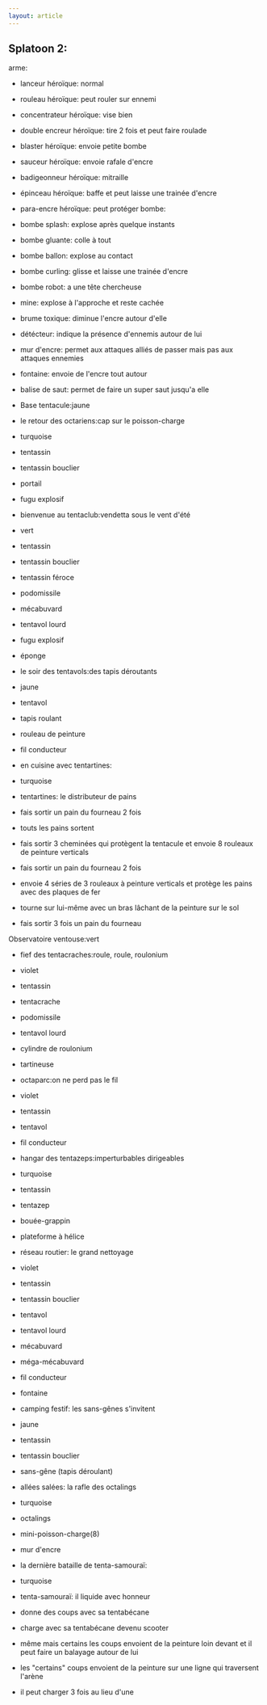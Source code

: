 ```yaml
---
layout: article
---
```



## Splatoon 2:

arme:
- lanceur héroïque: normal
- rouleau héroïque: peut rouler sur ennemi
- concentrateur héroïque: vise bien
- double encreur héroïque: tire 2 fois et peut faire roulade
- blaster héroïque: envoie petite bombe
- sauceur héroïque: envoie rafale d'encre
- badigeonneur héroïque: mitraille
- épinceau héroïque: baffe et peut laisse une trainée d'encre
- para-encre héroïque: peut protéger
bombe:
- bombe splash: explose après quelque instants
- bombe gluante: colle à tout
- bombe ballon: explose au contact
- bombe curling: glisse et laisse une trainée d'encre
- bombe robot: a une tête chercheuse
- mine: explose à l'approche et reste cachée
- brume toxique: diminue l'encre autour d'elle
- détécteur: indique la présence d'ennemis autour de lui
- mur d'encre: permet aux attaques alliés de passer mais pas aux attaques ennemies
- fontaine: envoie de l'encre tout autour
- balise de saut: permet de faire un super saut jusqu'a elle




- Base tentacule:jaune

- le retour des octariens:cap sur le poisson-charge
- turquoise

- tentassin
- tentassin bouclier

- portail
- fugu explosif

- bienvenue au tentaclub:vendetta sous le vent d'été
- vert

- tentassin
- tentassin bouclier
- tentassin féroce
- podomissile
- mécabuvard
- tentavol lourd

- fugu explosif
- éponge

- le soir des tentavols:des tapis déroutants
- jaune

- tentavol

- tapis roulant
- rouleau de peinture
- fil conducteur

- en cuisine avec tentartines:
- turquoise

- tentartines: le distributeur de pains

- fais sortir un pain du fourneau 2 fois
- touts les pains sortent

- fais sortir 3 cheminées qui protègent la tentacule et envoie 8 rouleaux de peinture verticals
- fais sortir un pain du fourneau 2 fois

- envoie 4 séries de 3 rouleaux à peinture verticals et protège les pains avec des plaques de fer
- tourne sur lui-même avec un bras lâchant de la peinture sur le sol
- fais sortir 3 fois un pain du fourneau


Observatoire ventouse:vert

- fief des tentacraches:roule, roule, roulonium
- violet

- tentassin
- tentacrache
- podomissile
- tentavol lourd

- cylindre de roulonium
- tartineuse


- octaparc:on ne perd pas le fil
- violet

- tentassin
- tentavol

- fil conducteur

- hangar des tentazeps:imperturbables dirigeables
- turquoise

- tentassin
- tentazep

- bouée-grappin
- plateforme à hélice

- réseau routier: le grand nettoyage
- violet

- tentassin
- tentassin bouclier
- tentavol
- tentavol lourd
- mécabuvard
- méga-mécabuvard

- fil conducteur
- fontaine

- camping festif: les sans-gênes s'invitent
- jaune

- tentassin
- tentassin bouclier

- sans-gêne (tapis déroulant)

- allées salées: la rafle des octalings
- turquoise

- octalings

- mini-poisson-charge(8)
- mur d'encre

- la dernière bataille de tenta-samouraï:
- turquoise

- tenta-samouraï: il liquide avec honneur

- donne des coups avec sa tentabécane
- charge avec sa tentabécane devenu scooter

- même mais certains les coups envoient de la peinture loin devant et il peut faire un balayage autour de lui

- les "certains" coups envoient de la peinture sur une ligne qui traversent l'arène
- il peut charger 3 fois au lieu d'une








































































































